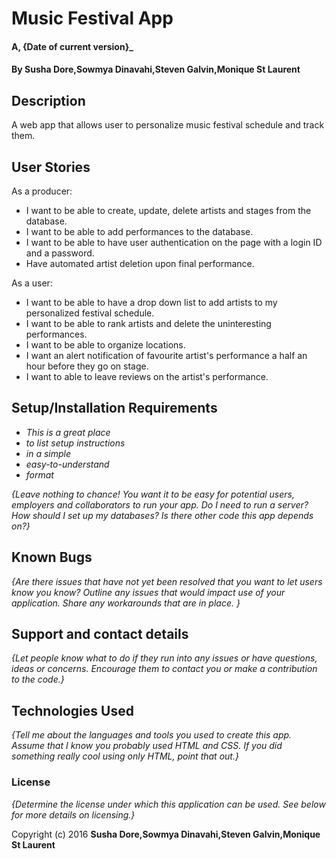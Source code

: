 # Music Festival App

#### A, {Date of current version}_

#### By **Susha Dore,Sowmya Dinavahi,Steven Galvin,Monique St Laurent**

## Description

A web app that allows user to personalize music festival schedule and track them.

## User Stories
As a producer:

* I want to be able to create, update, delete artists and stages from the database.
* I want to be able to add performances to the database.
* I want to be able to have user authentication on the page with a login ID and a password.
* Have automated artist deletion upon final performance.

As a user:

* I want to be able to have a drop down list to add artists to my personalized festival schedule.
* I want to be able to rank artists and delete the uninteresting performances.
* I want to be able to organize locations.
* I want an alert notification of favourite artist's performance a half an hour before they go on stage.
* I want to able to leave reviews on the artist's performance.

## Setup/Installation Requirements

* _This is a great place_
* _to list setup instructions_
* _in a simple_
* _easy-to-understand_
* _format_

_{Leave nothing to chance! You want it to be easy for potential users, employers and collaborators to run your app. Do I need to run a server? How should I set up my databases? Is there other code this app depends on?}_

## Known Bugs

_{Are there issues that have not yet been resolved that you want to let users know you know?  Outline any issues that would impact use of your application.  Share any workarounds that are in place. }_

## Support and contact details

_{Let people know what to do if they run into any issues or have questions, ideas or concerns.  Encourage them to contact you or make a contribution to the code.}_

## Technologies Used

_{Tell me about the languages and tools you used to create this app. Assume that I know you probably used HTML and CSS. If you did something really cool using only HTML, point that out.}_

### License

*{Determine the license under which this application can be used.  See below for more details on licensing.}*

Copyright (c) 2016 **Susha Dore,Sowmya Dinavahi,Steven Galvin,Monique St Laurent**
